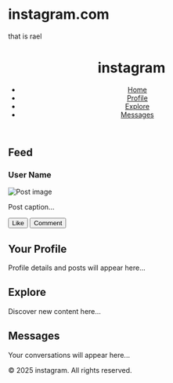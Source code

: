 # instagram.com
that is rael 
<!DOCTYPE html>
<html lang="en">
<head>
    <meta charset="UTF-8">
    <meta name="viewport" content="width=device-width, initial-scale=1.0">
    <title>Abdulvohidgram</title>
    <link rel="stylesheet" href="styles.css">
</head>
<body>
    <header>
        <div class="container">
            <h1>instagram</h1>
            <nav>
                <ul>
                    <li><a href="#home">Home</a></li>
                    <li><a href="#profile">Profile</a></li>
                    <li><a href="#explore">Explore</a></li>
                    <li><a href="#messages">Messages</a></li>
                </ul>
            </nav>
        </div>
    </header>
    <main>
        <section id="home" class="feed">
            <h2>Feed</h2>
            <div class="post">
                <h3>User Name</h3>
                <img src="placeholder.jpg" alt="Post image">
                <p>Post caption...</p>
                <button>Like</button>
                <button>Comment</button>
            </div>
            <!-- More posts here -->
        </section>
        <section id="profile">
            <h2>Your Profile</h2>
            <p>Profile details and posts will appear here...</p>
        </section>
        <section id="explore">
            <h2>Explore</h2>
            <p>Discover new content here...</p>
        </section>
        <section id="messages">
            <h2>Messages</h2>
            <p>Your conversations will appear here...</p>
        </section>
    </main>
    <footer>
        <p>&copy; 2025 instagram. All rights reserved.</p>
    </footer>
</body>
</html>

